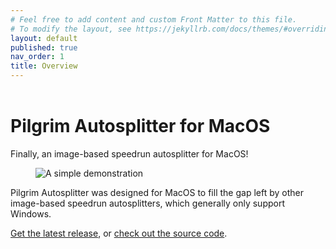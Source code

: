 ```yaml
---
# Feel free to add content and custom Front Matter to this file.
# To modify the layout, see https://jekyllrb.com/docs/themes/#overriding-theme-defaults
layout: default
published: true
nav_order: 1
title: Overview
---
```


<header>
<link rel="stylesheet" href="css/main.css">
</header>

# Pilgrim Autosplitter for MacOS

Finally, an image-based speedrun autosplitter for MacOS!

<figure>
  <img src="images/demo.gif" class="massive-image" alt="A simple demonstration">
</figure>

Pilgrim Autosplitter was designed for MacOS to fill the gap left by other image-based speedrun autosplitters, which generally only support Windows.

[Get the latest release](https://github.com/pilgrimtabby/pilgrim-autosplitter/releases), or [check out the source code](https://github.com/pilgrimtabby/pilgrim-autosplitter/).
